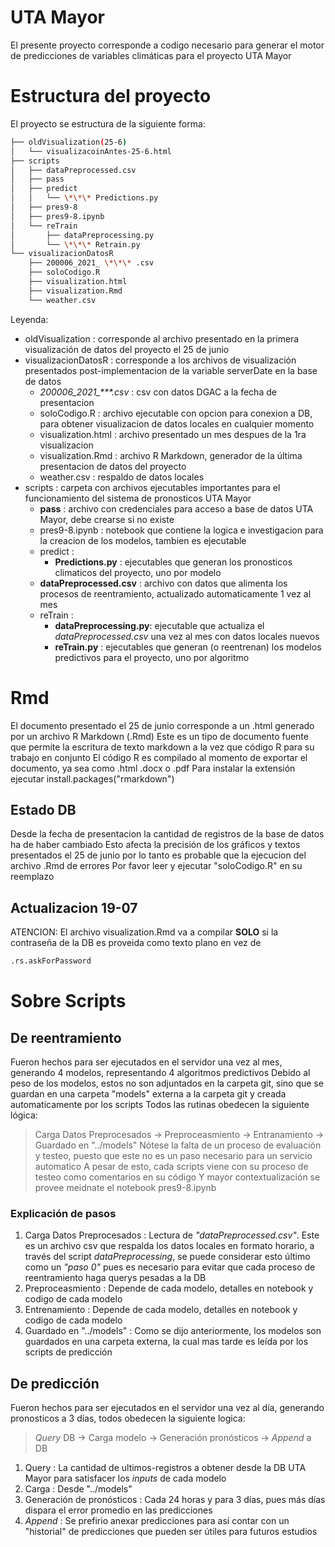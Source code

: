 # UTA Mayor
El presente proyecto corresponde a codigo necesario para generar el motor de predicciones de variables climáticas para el proyecto UTA Mayor

# Estructura del proyecto
El proyecto se estructura de la siguiente forma:

```bash
├── oldVisualization(25-6)
│   └── visualizacoinAntes-25-6.html
├── scripts
│   ├── dataPreprocessed.csv
│   ├── pass
│   ├── predict
│   │   └── \*\*\* Predictions.py
│   ├── pres9-8
│   ├── pres9-8.ipynb
│   └── reTrain
│       ├── dataPreprocessing.py
│       └── \*\*\* Retrain.py
└── visualizacionDatosR
    ├── 200006_2021_ \*\*\* .csv
    ├── soloCodigo.R
    ├── visualization.html
    ├── visualization.Rmd
    └── weather.csv
```

Leyenda:
+ oldVisualization  : corresponde al archivo presentado en la primera visualización de datos del proyecto el 25 de junio
+ visualizacionDatosR : corresponde a los archivos de visualización presentados post-implementacion de la variable serverDate en la base de datos
  - *200006_2021_\*\*\*.csv*  : csv con datos DGAC a la fecha de presentacion
  - soloCodigo.R              : archivo ejecutable con opcion para conexion a DB, para obtener visualizacion de datos locales en cualquier momento
  - visualization.html        : archivo presentado un mes despues de la 1ra visualizacion
  - visualization.Rmd         : archivo R Markdown, generador de la última presentacion de datos del proyecto
  - weather.csv               : respaldo de datos locales
+ scripts           : carpeta con archivos ejecutables importantes para el funcionamiento del sistema de pronosticos UTA Mayor
  - **pass**                  : archivo con credenciales para acceso a base de datos UTA Mayor, debe crearse si no existe
  - pres9-8.ipynb             : notebook que contiene la logica e investigacion para la creacion de los modelos, tambien es ejecutable
  - predict                   : 
    + **Predictions.py**      : ejecutables que generan los pronosticos climaticos del proyecto, uno por modelo
  - **dataPreprocessed.csv**  : archivo con datos que alimenta los procesos de reentramiento, actualizado automaticamente 1 vez al mes
  - reTrain                   : 
    + **dataPreprocessing.py**: ejecutable que actualiza el *dataPreprocessed.csv* una vez al mes con datos locales nuevos
    + **reTrain.py**          : ejecutables que generan (o reentrenan) los modelos predictivos para el proyecto, uno por algoritmo


# Rmd 
El documento presentado el 25 de junio corresponde a un .html generado por un archivo R Markdown (.Rmd)
Este es un tipo de documento fuente que permite la escritura de texto markdown a la vez que  código R para su trabajo en conjunto
El código R es compilado al momento de exportar el documento, ya sea como .html .docx o .pdf
Para instalar la extensión ejecutar
install.packages("rmarkdown")
## Estado DB
Desde la fecha de presentacion la cantidad de registros de la base de datos ha de haber cambiado
Esto afecta la precisión de los gráficos y textos presentados el 25 de junio por lo tanto es probable que la ejecucion del archivo .Rmd de errores
Por favor leer y ejecutar "soloCodigo.R" en su reemplazo
## Actualizacion 19-07
ATENCION: El archivo visualization.Rmd va a compilar  **SOLO** si la contraseña de la DB es proveida como texto plano en vez de
```bash
.rs.askForPassword
```

# Sobre Scripts 
## De reentramiento
Fueron hechos para ser ejecutados en el servidor una vez al mes, generando 4 modelos, representando 4 algoritmos predictivos
Debido al peso de los modelos, estos no son adjuntados en la carpeta git, sino que se guardan en una carpeta "models" externa a la carpeta git y creada automaticamente por los scripts
Todos las rutinas obedecen la siguiente lógica:
> Carga Datos Preprocesados -> Preproceasmiento -> Entranamiento -> Guardado en "../models"
Nótese la falta de un proceso de evaluación y testeo, puesto que este no es un paso necesario para un servicio automatico
A pesar de esto, cada scripts viene con su proceso de testeo como comentarios en su código
Y mayor contextualización se provee meidnate el notebook pres9-8.ipynb
### Explicación de pasos
1. Carga Datos Preprocesados : Lectura de *"dataPreprocessed.csv"*. Este es un archivo csv que respalda los datos locales en formato horario, a través del script *dataPreprocessing*, se puede considerar esto último como un *"paso 0"* pues es necesario para evitar que cada proceso de reentramiento haga querys pesadas a la DB
2. Preproceasmiento : Depende de cada modelo, detalles en notebook y codigo de cada modelo
3. Entrenamiento : Depende de cada modelo, detalles en notebook y codigo de cada modelo
4. Guardado en "../models" : Como se dijo anteriormente, los modelos son guardados en una carpeta externa, la cual mas tarde es leída por los scripts de predicción
## De predicción
Fueron hechos para ser ejecutados en el servidor una vez al día, generando pronosticos a 3 días, todos obedecen la siguiente logica: 
> *Query* DB -> Carga modelo -> Generación pronósticos -> *Append* a DB 
1. Query : La cantidad de ultimos-registros a obtener desde la DB UTA Mayor para satisfacer los *inputs* de cada modelo
2. Carga : Desde "../models"
3. Generación de pronósticos : Cada 24 horas y para 3 días, pues más días dispara el error promedio en las predicciones 
4. *Append* : Se prefirio anexar predicciones para así contar con un "historial" de predicciones que pueden ser útiles para futuros estudios

